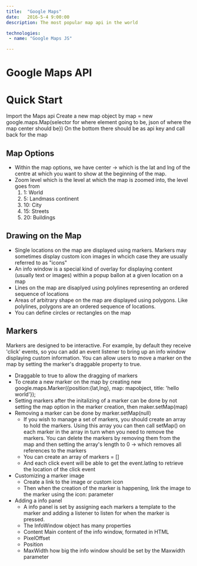 ```yaml
---
title:  "Google Maps"
date:   2016-5-4 9:00:00
description: The most popular map api in the world

technologies:
 - name: "Google Maps JS"

---
```

# Google Maps API

# Quick Start
Import the Maps api
Create a new map object by map = new google.maps.Map(selector for where element going to be, json of where the map center should be})
On the bottom there should be as api key and call back for the map

## Map Options
* Within the map options, we have center -> which is the lat and lng of the centre at which you want to show at the beginning of the map.
* Zoom level which is the level at which the map is zoomed into, the level goes from
  1. 1: World
  2. 5: Landmass continent
  3. 10: City
  4. 15: Streets
  5. 20: Buildings

## Drawing on the Map
* Single locations on the map are displayed using markers. Markers may sometimes display custom icon images in whcich case they are usually referred to as "icons"
* An info window is a special kind of overlay for displaying content (usually text or images) within a popup ballon at a given location on a map
* Lines on the map are disaplyed using polylines representing an ordered sequence of locations
* Areas of arbitrary shape on the map are displayed using polygons. Like polylines, polygons are an ordered sequence of locations. 
* You can define circles or rectangles on the map

## Markers
Markers are designed to be interactive. For example, by default they receive 'click' events, so you can add an event listener to bring up an info window displaying custom information. You can allow users to move a marker on the map by setting the marker's draggable property to true.

* Draggable to true to allow the dragging of markers
* To create a new marker on the map by creating new google.maps.Marker({position:{lat,lng}, map: mapobject, title: 'hello world'});
* Setting markers after the initalizing of a marker can be done by not setting the map option in the marker creation, then maker.setMap(map)
* Removing a marker can be done by marker.setMap(null)
  * If you wish to manage a set of markers, you should create an array to hold the markers. Using this array you can then call setMap() on each marker in the array in turn when you need to remove the markers. You can delete the markers by removing them from the map and then setting the array's length to 0 -> which removes all references to the markers
  * You can create an array of markers = []
  * And each click event will be able to get the event.latlng to retrieve the location of the click event
* Customizing a marker image
  * Create a link to the image or custom icon
  * Then when the creation of the marker is happening, link the image to the marker using the icon: parameter
* Adding a info panel
  * A info panel is set by assigning each markers a template to the marker and adding a listener to listen for when the marker is pressed. 
  * The InfoWindow object has many properties
  * Content Main content of the info window, formated in HTML
  * PixelOffset
  * Position
  * MaxWidth how big the info window should be set by the Maxwidth parameter